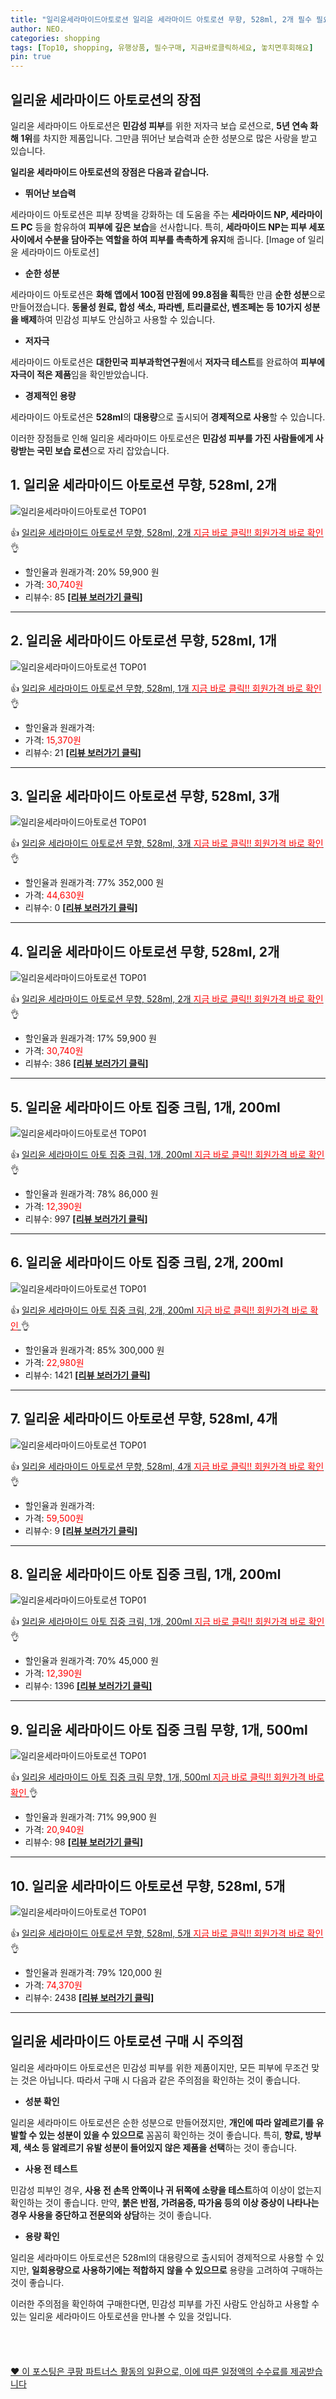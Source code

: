 ```yaml
---
title: "일리윤세라마이드아토로션 일리윤 세라마이드 아토로션 무향, 528ml, 2개 필수 필요 추천 제품 비교 최저 가격 비교 장점 구매 후기 구매평"
author: NEO.
categories: shopping
tags: [Top10, shopping, 유행상품, 필수구매, 지금바로클릭하세요, 놓치면후회해요]
pin: true
---
```

**<h2>일리윤 세라마이드 아토로션의 장점</h2>**

일리윤 세라마이드 아토로션은 **민감성 피부**를 위한 저자극 보습 로션으로, **5년 연속 화해 1위**를 차지한 제품입니다. 그만큼 뛰어난 보습력과 순한 성분으로 많은 사랑을 받고 있습니다.

**일리윤 세라마이드 아토로션의 장점은 다음과 같습니다.**

* **뛰어난 보습력**

세라마이드 아토로션은 피부 장벽을 강화하는 데 도움을 주는 **세라마이드 NP, 세라마이드 PC** 등을 함유하여 **피부에 깊은 보습**을 선사합니다. 특히, **세라마이드 NP는 피부 세포 사이에서 수분을 담아주는 역할을 하여 피부를 촉촉하게 유지**해 줍니다.
[Image of 일리윤 세라마이드 아토로션]
* **순한 성분**

세라마이드 아토로션은 **화해 앱에서 100점 만점에 99.8점을 획득**한 만큼 **순한 성분**으로 만들어졌습니다. **동물성 원료, 합성 색소, 파라벤, 트리클로산, 벤조페논 등 10가지 성분을 배제**하여 민감성 피부도 안심하고 사용할 수 있습니다.
* **저자극**

세라마이드 아토로션은 **대한민국 피부과학연구원**에서 **저자극 테스트**를 완료하여 **피부에 자극이 적은 제품**임을 확인받았습니다.
* **경제적인 용량**

세라마이드 아토로션은 **528ml**의 **대용량**으로 출시되어 **경제적으로 사용**할 수 있습니다.

이러한 장점들로 인해 일리윤 세라마이드 아토로션은 **민감성 피부를 가진 사람들에게 사랑받는 국민 보습 로션**으로 자리 잡았습니다.

   

## 1. 일리윤 세라마이드 아토로션 무향, 528ml, 2개

![일리윤세라마이드아토로션 TOP01](https://thumbnail7.coupangcdn.com/thumbnails/remote/490x490ex/image/retail/images/8486910664458781-84dd5183-7234-465d-ab93-9d2c559b322c.crdownload)


👍 [일리윤 세라마이드 아토로션 무향, 528ml, 2개 <font color=red> 지금 바로 클릭!! 회원가격 바로 확인 </font> ](https://link.coupang.com/re/AFFSDP?lptag=AF3617701&subid=GithubCoopas&pageKey=6936824598&traceid=V0-153&itemId=16807084664&vendorItemId=84723562392) 👌 


- 할인율과 원래가격: 20%  59,900   원
- 가격: <span style='color:red'>30,740원</span>
- 리뷰수: 85  [**[리뷰 보러가기 클릭]**](https://link.coupang.com/re/AFFSDP?lptag=AF3617701&subid=GithubCoopas&pageKey=6936824598&traceid=V0-153&itemId=16807084664&vendorItemId=84723562392)

---


   

## 2. 일리윤 세라마이드 아토로션 무향, 528ml, 1개

![일리윤세라마이드아토로션 TOP01](https://thumbnail6.coupangcdn.com/thumbnails/remote/490x490ex/image/retail/images/2977220283279792-57ee4bf6-57db-4561-8fed-d9181ec85777.jpg)


👍 [일리윤 세라마이드 아토로션 무향, 528ml, 1개 <font color=red> 지금 바로 클릭!! 회원가격 바로 확인 </font> ](https://link.coupang.com/re/AFFSDP?lptag=AF3617701&subid=GithubCoopas&pageKey=6936824598&traceid=V0-153&itemId=13311997229&vendorItemId=3335127002) 👌 


- 할인율과 원래가격: 
- 가격: <span style='color:red'>15,370원</span>
- 리뷰수: 21  [**[리뷰 보러가기 클릭]**](https://link.coupang.com/re/AFFSDP?lptag=AF3617701&subid=GithubCoopas&pageKey=6936824598&traceid=V0-153&itemId=13311997229&vendorItemId=3335127002)

---


   

## 3. 일리윤 세라마이드 아토로션 무향, 528ml, 3개

![일리윤세라마이드아토로션 TOP01](https://thumbnail6.coupangcdn.com/thumbnails/remote/490x490ex/image/retail/images/7cfcfd67-dc10-4e7d-8d3e-de1f564bfe6b3281081146968939013.png)


👍 [일리윤 세라마이드 아토로션 무향, 528ml, 3개 <font color=red> 지금 바로 클릭!! 회원가격 바로 확인 </font> ](https://link.coupang.com/re/AFFSDP?lptag=AF3617701&subid=GithubCoopas&pageKey=6936824598&traceid=V0-153&itemId=13836970307&vendorItemId=85480601736) 👌 


- 할인율과 원래가격: 77%  352,000   원
- 가격: <span style='color:red'>44,630원</span>
- 리뷰수: 0  [**[리뷰 보러가기 클릭]**](https://link.coupang.com/re/AFFSDP?lptag=AF3617701&subid=GithubCoopas&pageKey=6936824598&traceid=V0-153&itemId=13836970307&vendorItemId=85480601736)

---


   

## 4. 일리윤 세라마이드 아토로션 무향, 528ml, 2개

![일리윤세라마이드아토로션 TOP01](https://thumbnail7.coupangcdn.com/thumbnails/remote/490x490ex/image/retail/images/8486910664458781-84dd5183-7234-465d-ab93-9d2c559b322c.crdownload)


👍 [일리윤 세라마이드 아토로션 무향, 528ml, 2개 <font color=red> 지금 바로 클릭!! 회원가격 바로 확인 </font> ](https://link.coupang.com/re/AFFSDP?lptag=AF3617701&subid=GithubCoopas&pageKey=6936824598&traceid=V0-153&itemId=16807084664&vendorItemId=84723562392) 👌 


- 할인율과 원래가격: 17%  59,900   원
- 가격: <span style='color:red'>30,740원</span>
- 리뷰수: 386  [**[리뷰 보러가기 클릭]**](https://link.coupang.com/re/AFFSDP?lptag=AF3617701&subid=GithubCoopas&pageKey=6936824598&traceid=V0-153&itemId=16807084664&vendorItemId=84723562392)

---


   

## 5. 일리윤 세라마이드 아토 집중 크림, 1개, 200ml

![일리윤세라마이드아토로션 TOP01](https://thumbnail7.coupangcdn.com/thumbnails/remote/490x490ex/image/retail/images/6939942633051113-84fc83f0-3e09-412d-8a7d-11f9f621a510.jpg)


👍 [일리윤 세라마이드 아토 집중 크림, 1개, 200ml <font color=red> 지금 바로 클릭!! 회원가격 바로 확인 </font> ](https://link.coupang.com/re/AFFSDP?lptag=AF3617701&subid=GithubCoopas&pageKey=7255541573&traceid=V0-153&itemId=16807390921&vendorItemId=3003330255) 👌 


- 할인율과 원래가격: 78%  86,000   원
- 가격: <span style='color:red'>12,390원</span>
- 리뷰수: 997  [**[리뷰 보러가기 클릭]**](https://link.coupang.com/re/AFFSDP?lptag=AF3617701&subid=GithubCoopas&pageKey=7255541573&traceid=V0-153&itemId=16807390921&vendorItemId=3003330255)

---


   

## 6. 일리윤 세라마이드 아토 집중 크림, 2개, 200ml

![일리윤세라마이드아토로션 TOP01](https://thumbnail9.coupangcdn.com/thumbnails/remote/490x490ex/image/retail/images/373465009599943-e5d85019-3d3a-4abc-8686-14fe86e0c116.jpg)


👍 [일리윤 세라마이드 아토 집중 크림, 2개, 200ml <font color=red> 지금 바로 클릭!! 회원가격 바로 확인 </font> ](https://link.coupang.com/re/AFFSDP?lptag=AF3617701&subid=GithubCoopas&pageKey=7255541573&traceid=V0-153&itemId=16992985403&vendorItemId=4322851622) 👌 


- 할인율과 원래가격: 85%  300,000   원
- 가격: <span style='color:red'>22,980원</span>
- 리뷰수: 1421  [**[리뷰 보러가기 클릭]**](https://link.coupang.com/re/AFFSDP?lptag=AF3617701&subid=GithubCoopas&pageKey=7255541573&traceid=V0-153&itemId=16992985403&vendorItemId=4322851622)

---


   

## 7. 일리윤 세라마이드 아토로션 무향, 528ml, 4개

![일리윤세라마이드아토로션 TOP01](https://thumbnail8.coupangcdn.com/thumbnails/remote/490x490ex/image/retail/images/2949067472116295-8ef488a1-5911-4083-9d65-c0f59e747ebf.jpg)


👍 [일리윤 세라마이드 아토로션 무향, 528ml, 4개 <font color=red> 지금 바로 클릭!! 회원가격 바로 확인 </font> ](https://link.coupang.com/re/AFFSDP?lptag=AF3617701&subid=GithubCoopas&pageKey=6936824598&traceid=V0-153&itemId=18173259200&vendorItemId=85322532190) 👌 


- 할인율과 원래가격: 
- 가격: <span style='color:red'>59,500원</span>
- 리뷰수: 9  [**[리뷰 보러가기 클릭]**](https://link.coupang.com/re/AFFSDP?lptag=AF3617701&subid=GithubCoopas&pageKey=6936824598&traceid=V0-153&itemId=18173259200&vendorItemId=85322532190)

---


   

## 8. 일리윤 세라마이드 아토 집중 크림, 1개, 200ml

![일리윤세라마이드아토로션 TOP01](https://thumbnail7.coupangcdn.com/thumbnails/remote/490x490ex/image/retail/images/6939942633051113-84fc83f0-3e09-412d-8a7d-11f9f621a510.jpg)


👍 [일리윤 세라마이드 아토 집중 크림, 1개, 200ml <font color=red> 지금 바로 클릭!! 회원가격 바로 확인 </font> ](https://link.coupang.com/re/AFFSDP?lptag=AF3617701&subid=GithubCoopas&pageKey=7255541573&traceid=V0-153&itemId=16807390921&vendorItemId=3003330255) 👌 


- 할인율과 원래가격: 70%  45,000   원
- 가격: <span style='color:red'>12,390원</span>
- 리뷰수: 1396  [**[리뷰 보러가기 클릭]**](https://link.coupang.com/re/AFFSDP?lptag=AF3617701&subid=GithubCoopas&pageKey=7255541573&traceid=V0-153&itemId=16807390921&vendorItemId=3003330255)

---


   

## 9. 일리윤 세라마이드 아토 집중 크림 무향, 1개, 500ml

![일리윤세라마이드아토로션 TOP01](https://thumbnail9.coupangcdn.com/thumbnails/remote/490x490ex/image/retail/images/2949860890650303-aa90960b-1acf-4896-8623-8411e2f7221d.jpg)


👍 [일리윤 세라마이드 아토 집중 크림 무향, 1개, 500ml <font color=red> 지금 바로 클릭!! 회원가격 바로 확인 </font> ](https://link.coupang.com/re/AFFSDP?lptag=AF3617701&subid=GithubCoopas&pageKey=6980895530&traceid=V0-153&itemId=16807258610&vendorItemId=3335127000) 👌 


- 할인율과 원래가격: 71%  99,900   원
- 가격: <span style='color:red'>20,940원</span>
- 리뷰수: 98  [**[리뷰 보러가기 클릭]**](https://link.coupang.com/re/AFFSDP?lptag=AF3617701&subid=GithubCoopas&pageKey=6980895530&traceid=V0-153&itemId=16807258610&vendorItemId=3335127000)

---


   

## 10. 일리윤 세라마이드 아토로션 무향, 528ml, 5개

![일리윤세라마이드아토로션 TOP01](https://thumbnail8.coupangcdn.com/thumbnails/remote/490x490ex/image/retail/images/186380189760604-097b83eb-12bf-46ea-b04a-f134ac4ca5a6.jpg)


👍 [일리윤 세라마이드 아토로션 무향, 528ml, 5개 <font color=red> 지금 바로 클릭!! 회원가격 바로 확인 </font> ](https://link.coupang.com/re/AFFSDP?lptag=AF3617701&subid=GithubCoopas&pageKey=6936824598&traceid=V0-153&itemId=4046794499&vendorItemId=85006374658) 👌 


- 할인율과 원래가격: 79%  120,000   원
- 가격: <span style='color:red'>74,370원</span>
- 리뷰수: 2438  [**[리뷰 보러가기 클릭]**](https://link.coupang.com/re/AFFSDP?lptag=AF3617701&subid=GithubCoopas&pageKey=6936824598&traceid=V0-153&itemId=4046794499&vendorItemId=85006374658)

---
**<h2>일리윤 세라마이드 아토로션 구매 시 주의점</h2>**

일리윤 세라마이드 아토로션은 민감성 피부를 위한 제품이지만, 모든 피부에 무조건 맞는 것은 아닙니다. 따라서 구매 시 다음과 같은 주의점을 확인하는 것이 좋습니다.

* **성분 확인**

일리윤 세라마이드 아토로션은 순한 성분으로 만들어졌지만, **개인에 따라 알레르기를 유발할 수 있는 성분이 있을 수 있으므로** 꼼꼼히 확인하는 것이 좋습니다. 특히, **향료, 방부제, 색소 등 알레르기 유발 성분이 들어있지 않은 제품을 선택**하는 것이 좋습니다.

* **사용 전 테스트**

민감성 피부인 경우, **사용 전 손목 안쪽이나 귀 뒤쪽에 소량을 테스트**하여 이상이 없는지 확인하는 것이 좋습니다. 만약, **붉은 반점, 가려움증, 따가움 등의 이상 증상이 나타나는 경우 사용을 중단하고 전문의와 상담**하는 것이 좋습니다.

* **용량 확인**

일리윤 세라마이드 아토로션은 528ml의 대용량으로 출시되어 경제적으로 사용할 수 있지만, **일회용량으로 사용하기에는 적합하지 않을 수 있으므로** 용량을 고려하여 구매하는 것이 좋습니다.

이러한 주의점을 확인하여 구매한다면, 민감성 피부를 가진 사람도 안심하고 사용할 수 있는 일리윤 세라마이드 아토로션을 만나볼 수 있을 것입니다.<br><br><br><br><br> [ ❤  이 포스팅은 쿠팡 파트너스 활동의 일환으로, 이에 따른 일정액의 수수료를 제공받습니다](https://link.coupang.com/a/bcEFyh)